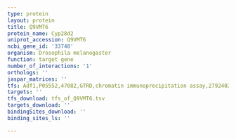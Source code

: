 ```yaml
---
type: protein
layout: protein
title: Q9VMT6
protein_name: Cyp28d2
uniprot_accession: Q9VMT6
ncbi_gene_id: '33748'
organism: Drosophila melanogaster
function: target gene
number_of_interactions: '1'
orthologs: ''
jaspar_matrices: ''
tfs: Adf1,P05552,47082,GTRD,chromatin immunoprecipitation assay,27924024%5Buid%5D,No
targets: ''
tfs_download: tfs_of_Q9VMT6.tsv
targets_download: ''
bindingSites_download: ''
binding_sites_ls: ''

---
```

